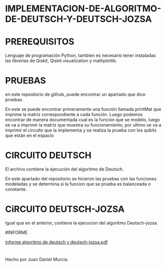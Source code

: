 # IMPLEMENTACION-DE-ALGORITMO-DE-DEUTSCH-Y-DEUTSCH-JOZSA

# PREREQUISITOS

Lenguaje de programación Python, tambien es necesario tener instaladas las librerías de Qiskit, Qiskit.visualization y mathplotlib.

# PRUEBAS

en este repositorio de github, puede encontrar un apartado que dice pruebas.

En este se puede encontrar primeramente una función  llamada printMat que imprime la matriz correspondiente a cada función.
Luego podemos encontrar de manera documentada cual es la función que se modelo, luego se va a imprimir la matriz que muestra su funcionamiento, por ultimo se va a imprimir el circuito que la implementa y se realiza la prueba con los qubits que están en el espacio 

# CIRCUITO DEUTSCH

El archivo contiene la ejecución del algoritmo de Deutsch.

En este apartado del repositorio se hicieron las pruebas con las funciones modeladas y se determina si la funcion que se prueba es balanceada o constante.

# CiRCUITO DEUTSCH-JOZSA

Igual que en el anterior, contiene la ejecucion del algoritmo Deutsch-jozsa.

#INFORME

[informe algoritmo de deutsch y deutsch-jozsa.pdf](https://github.com/murcia0421/IMPLEMENTACION-DE-ALGORITMO-DE-DEUTSCH-Y-DEUTSCH-JOZSA/files/10099216/informe.algoritmo.de.deutsch.y.deutsch-jozsa.pdf)


#

Hecho por Juan Daniel Murcia.
